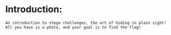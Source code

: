 Introduction:
=============
    An introduction to stego challenges, the art of hiding in plain sight!
    All you have is a photo, and your goal is to find the flag!
